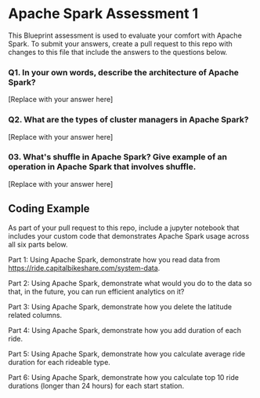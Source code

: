 # Apache Spark Assessment 1
This Blueprint assessment is used to evaluate your comfort with Apache Spark. To submit your answers, create a pull request to this repo with changes to this file that include the answers to the questions below. 


### Q1. In your own words, describe the architecture of Apache Spark?

[Replace with your answer here]

### Q2. What are the types of cluster managers in Apache Spark?

[Replace with your answer here]

### 03. What's shuffle in Apache Spark? Give example of an operation in Apache Spark that involves shuffle.

[Replace with your answer here]

## Coding Example
As part of your pull request to this repo, include a jupyter notebook that includes your custom code that demonstrates Apache Spark usage across all six parts below.

Part 1: Using Apache Spark, demonstrate how you read data from https://ride.capitalbikeshare.com/system-data.

Part 2: Using Apache Spark, demonstrate what would you do to the data so that, in the future, you can run efficient analytics on it?

Part 3: Using Apache Spark, demonstrate how you delete the latitude related columns.

Part 4: Using Apache Spark, demonstrate how you add duration of each ride.

Part 5: Using Apache Spark, demonstrate how you calculate average ride duration for each rideable type.

Part 6: Using Apache Spark, demonstrate how you calculate top 10 ride durations (longer than 24 hours) for each start station.
